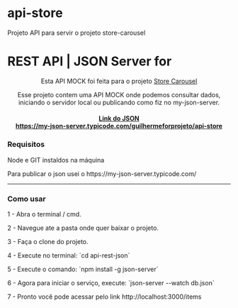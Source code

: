 # api-store

Projeto API para servir o projeto store-carousel

# REST API | JSON Server for

<div style="text-align:center">

</div>

<div style="text-align:center">
<p> Esta API MOCK foi feita para o projeto <a href="https://github.com/guilhermeforprojeto/store-carousel"> Store Carousel</a><p/>
Esse projeto contem uma API MOCK onde podemos consultar dados, iniciando o servidor local ou publicando como fiz no my-json-server.
<h4><a href="https://my-json-server.typicode.com/guilhermeforprojeto/api-store">Link do JSON </br> https://my-json-server.typicode.com/guilhermeforprojeto/api-store</a></h4>
</div>
<div>
<h3>Requisitos</h3>
<p>Node e GIT instaldos na máquina</p>
<p>Para publicar o json usei o <a>https://my-json-server.typicode.com/ </a></p>
<hr>
</div>
<h3>Como usar</h3>
<p>1 - Abra o terminal / cmd.</p>
<p>2 - Navegue ate a pasta onde quer baixar o projeto.</p>
<p>3 - Faça o clone do projeto.</p>
<p>4 - Execute no terminal: `cd api-rest-json`</p>
<p>5 - Execute o comando: `npm install -g json-server`</p>
<p>6 - Agora para iniciar o serviço, execute: `json-server --watch db.json`</p>
<p>7 - Pronto você pode acessar pelo link http://localhost:3000/items</p>
